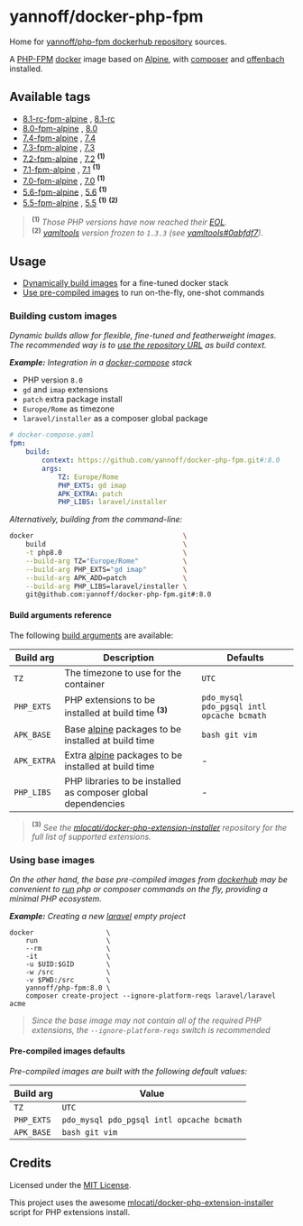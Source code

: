 # yannoff/docker-php-fpm

Home for [yannoff/php-fpm dockerhub repository](https://hub.docker.com/repository/docker/yannoff/php-fpm "dockerhub") sources.

A [PHP-FPM](http://php.net/manual/fr/install.fpm.php "PHP FastCGI Process Manager") [docker](https://www.docker.com/ "docker") image based on [Alpine](https://alpinelinux.org/ "Alpine Linux"), with [composer](https://getcomposer.org/ "composer") and [offenbach](https://github.com/yannoff/offenbach) installed.

## Available tags

- [8.1-rc-fpm-alpine](https://github.com/yannoff/docker-php-fpm/blob/master/8.1-rc/Dockerfile)
, [8.1-rc](https://github.com/yannoff/docker-php-fpm/blob/master/8.1-rc/Dockerfile)
- [8.0-fpm-alpine](https://github.com/yannoff/docker-php-fpm/blob/master/8.0/Dockerfile)
, [8.0](https://github.com/yannoff/docker-php-fpm/blob/master/8.0/Dockerfile)
- [7.4-fpm-alpine](https://github.com/yannoff/docker-php-fpm/blob/master/7.4/Dockerfile)
, [7.4](https://github.com/yannoff/docker-php-fpm/blob/master/7.4/Dockerfile)
- [7.3-fpm-alpine](https://github.com/yannoff/docker-php-fpm/blob/master/7.3/Dockerfile)
, [7.3](https://github.com/yannoff/docker-php-fpm/blob/master/7.3/Dockerfile)
- [7.2-fpm-alpine](https://github.com/yannoff/docker-php-fpm/blob/master/7.2/Dockerfile)
, [7.2](https://github.com/yannoff/docker-php-fpm/blob/master/7.2/Dockerfile) <sup>**(1)**</sup>
- [7.1-fpm-alpine](https://github.com/yannoff/docker-php-fpm/blob/master/7.1/Dockerfile)
, [7.1](https://github.com/yannoff/docker-php-fpm/blob/master/7.1/Dockerfile) <sup>**(1)**</sup>
- [7.0-fpm-alpine](https://github.com/yannoff/docker-php-fpm/blob/master/7.0/Dockerfile)
, [7.0](https://github.com/yannoff/docker-php-fpm/blob/master/7.0/Dockerfile) <sup>**(1)**</sup>
- [5.6-fpm-alpine](https://github.com/yannoff/docker-php-fpm/blob/master/5.6/Dockerfile)
, [5.6](https://github.com/yannoff/docker-php-fpm/blob/master/5.6/Dockerfile) <sup>**(1)**</sup>
- [5.5-fpm-alpine](https://github.com/yannoff/docker-php-fpm/blob/master/5.5/Dockerfile)
, [5.5](https://github.com/yannoff/docker-php-fpm/blob/master/5.5/Dockerfile) <sup>**(1)**</sup> <sup>**(2)**</sup>

> <sup>**(1)**</sup> _Those PHP versions have now reached their [EOL](https://www.php.net/eol.php)._<br/>
> <sup>**(2)**</sup> _[yamltools](https://github.com/yannoff/yamltools) version frozen to `1.3.3` (see [yamltools#0abfdf7](https://github.com/yannoff/yamltools/commit/0abfdf7c727db62062a24d2e3ec351d38abcd3f6))._

## Usage

- [Dynamically build images](#building-custom-images) for a fine-tuned docker stack
- [Use pre-compiled images](#using-base-images) to run on-the-fly, one-shot commands

### Building custom images

_Dynamic builds allow for flexible, fine-tuned and featherweight images._<br/>
_The recommended way is to [use the repository URL](https://docs.docker.com/engine/reference/commandline/build/#git-repositories) as build context._


_**Example:** Integration in a [docker-compose](https://docs.docker.com/compose/compose-file/) stack_

- PHP version `8.0`
- `gd` and `imap` extensions
- `patch` extra package install
- `Europe/Rome` as timezone
- `laravel/installer` as a composer global package

```yaml
# docker-compose.yaml
fpm:
    build:
        context: https://github.com/yannoff/docker-php-fpm.git#:8.0
        args:
            TZ: Europe/Rome
            PHP_EXTS: gd imap
            APK_EXTRA: patch
            PHP_LIBS: laravel/installer
```

*Alternatively, building from the command-line:*

```bash
docker                                     \
    build                                  \
    -t php8.0                              \
    --build-arg TZ="Europe/Rome"           \
    --build-arg PHP_EXTS="gd imap"         \
    --build-arg APK_ADD=patch              \
    --build-arg PHP_LIBS=laravel/installer \
    git@github.com:yannoff/docker-php-fpm.git#:8.0
```


#### Build arguments reference

The following [build arguments](https://docs.docker.com/engine/reference/commandline/build/#set-build-time-variables---build-arg) are available:

| Build arg  | Description                                                                                  | Defaults
|---         |---                                                                                           |---
| `TZ`       | The timezone to use for the container                                                        | `UTC`
| `PHP_EXTS` | PHP extensions to be installed at build time <sup>**(3)**</sup>                              | `pdo_mysql pdo_pgsql intl opcache bcmath`
| `APK_BASE` | Base [alpine](https://pkgs.alpinelinux.org/packages) packages to be installed at build time  | `bash git vim`
| `APK_EXTRA`| Extra [alpine](https://pkgs.alpinelinux.org/packages) packages to be installed at build time | -
| `PHP_LIBS` | PHP libraries to be installed as composer global dependencies                                | -


> **<sup>(3)</sup>** _See the [mlocati/docker-php-extension-installer](https://github.com/mlocati/docker-php-extension-installer#supported-php-extensions) repository for the full list of supported extensions._


### Using base images

_On the other hand, the base pre-compiled images from [dockerhub](https://hub.docker.com/repository/docker/yannoff/php-fpm "dockerhub") may be convenient to [run](https://docs.docker.com/engine/reference/run/) php or composer commands on the fly, providing a minimal PHP ecosystem._

_**Example:** Creating a new [laravel](https://github.com/laravel/laravel) empty project_

```
docker                  \
    run                 \
    --rm                \
    -it                 \
    -u $UID:$GID        \
    -w /src             \
    -v $PWD:/src        \
    yannoff/php-fpm:8.0 \
    composer create-project --ignore-platform-reqs laravel/laravel acme
```

> _Since the base image may not contain all of the required PHP extensions, the `--ignore-platform-reqs` switch is recommended_

#### Pre-compiled images defaults

_Pre-compiled images are built with the following default values:_

| Build arg  | Value
|---         |---   
| `TZ`       | `UTC`
| `PHP_EXTS` | `pdo_mysql pdo_pgsql intl opcache bcmath`
| `APK_BASE` | `bash git vim`


## Credits

Licensed under the [MIT License](https://github.com/yannoff/docker-php-fpm/blob/master/LICENSE).

This project uses the awesome [mlocati/docker-php-extension-installer](https://github.com/mlocati/docker-php-extension-installer) script for PHP extensions install.
